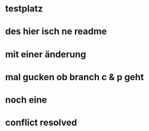 # testplatz
# des hier isch ne readme
# mit einer änderung
# mal gucken ob branch c & p geht
# noch eine
# conflict resolved